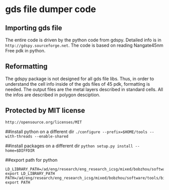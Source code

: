 # gds file dumper code
## Importing gds file

The entire code is driven by the python code from gdspy.  Detailed info is in
`http://gdspy.sourceforge.net`. The code is based on reading Nangate45nm Free
pdk in python.

## Reformatting
The gdspy package is not designed for all gds file libs. Thus, in order to
understand the cell info inside of the gds files of 45 pdk, formatting is
needed.  The output files are the metal layers described in standard cells. All
the infos are described in polygon desciption.

## Protected by MIT license
`http://opensource.org/licenses/MIT`

##install python on a different dir
`./configure --prefix=$HOME/tools --with-threads --enable-shared`

##install packages on a different dir
`python setup.py install --home=$DIFFDIR`

##export path for python

	LD_LIBRARY_PATH=/ad/eng/research/eng_research_icsg/mixed/bobzhou/software/tools/lib64/
	export LD_LIBRARY_PATH
	PATH=/ad/eng/research/eng_research_icsg/mixed/bobzhou/software/tools/bin/python3.4:$PATH
	export PATH
